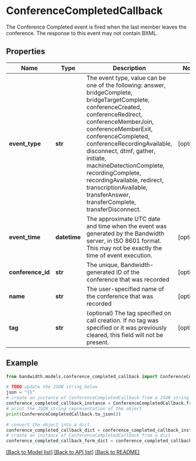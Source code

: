# ConferenceCompletedCallback

The Conference Completed event is fired when the last member leaves the conference. The response to this event may not contain BXML.

## Properties

Name | Type | Description | Notes
------------ | ------------- | ------------- | -------------
**event_type** | **str** | The event type, value can be one of the following: answer, bridgeComplete, bridgeTargetComplete, conferenceCreated, conferenceRedirect, conferenceMemberJoin, conferenceMemberExit, conferenceCompleted, conferenceRecordingAvailable, disconnect, dtmf, gather, initiate, machineDetectionComplete, recordingComplete, recordingAvailable, redirect, transcriptionAvailable, transferAnswer, transferComplete, transferDisconnect. | [optional] 
**event_time** | **datetime** | The approximate UTC date and time when the event was generated by the Bandwidth server, in ISO 8601 format. This may not be exactly the time of event execution. | [optional] 
**conference_id** | **str** | The unique, Bandwidth-generated ID of the conference that was recorded | [optional] 
**name** | **str** | The user-specified name of the conference that was recorded | [optional] 
**tag** | **str** | (optional) The tag specified on call creation. If no tag was specified or it was previously cleared, this field will not be present. | [optional] 

## Example

```python
from bandwidth.models.conference_completed_callback import ConferenceCompletedCallback

# TODO update the JSON string below
json = "{}"
# create an instance of ConferenceCompletedCallback from a JSON string
conference_completed_callback_instance = ConferenceCompletedCallback.from_json(json)
# print the JSON string representation of the object
print(ConferenceCompletedCallback.to_json())

# convert the object into a dict
conference_completed_callback_dict = conference_completed_callback_instance.to_dict()
# create an instance of ConferenceCompletedCallback from a dict
conference_completed_callback_form_dict = conference_completed_callback.from_dict(conference_completed_callback_dict)
```
[[Back to Model list]](../README.md#documentation-for-models) [[Back to API list]](../README.md#documentation-for-api-endpoints) [[Back to README]](../README.md)



